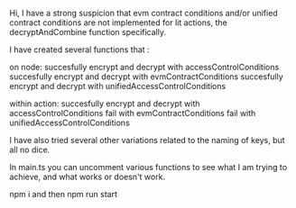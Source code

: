 Hi, I have a strong suspicion that evm contract conditions and/or unified contract conditions are not implemented for lit actions, the decryptAndCombine function specifically.

I have created several functions that :

on node:
succesfully encrypt and decrypt with accessControlConditions
succesfully encrypt and decrypt with evmContractConditions
succesfully encrypt and decrypt with unifiedAccessControlConditions

within action:
succesfully encrypt and decrypt with accessControlConditions
fail with evmContractConditions
fail with unifiedAccessControlConditions

I have also tried several other variations related to the naming of keys, but all no dice. 

In main.ts you can uncomment various functions to see what I am trying to achieve, and what works or doesn't work.

npm i and then npm run start



